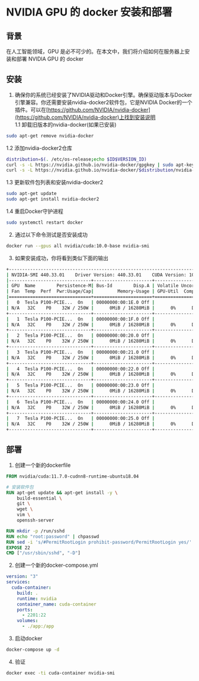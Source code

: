 # NVIDIA GPU 的 docker 安装和部署

## 背景
在人工智能领域，GPU 是必不可少的。在本文中，我们将介绍如何在服务器上安装和部署 NVIDIA GPU 的 docker

## 安装
1. 确保你的系统已经安装了NVIDIA驱动和Docker引擎。确保驱动版本与Docker引擎兼容。你还需要安装nvidia-docker2软件包，它是NVIDIA Docker的一个插件。可以在[https://github.com/NVIDIA/nvidia-docker](https://github.com/NVIDIA/nvidia-docker)上找到安装说明  
1.1 卸载旧版本的nvidia-docker(如果已安装)
```bash
sudo apt-get remove nvidia-docker
```
1.2 添加nvidia-docker2仓库
```bash
distribution=$(. /etc/os-release;echo $ID$VERSION_ID)
curl -s -L https://nvidia.github.io/nvidia-docker/gpgkey | sudo apt-key add -
curl -s -L https://nvidia.github.io/nvidia-docker/$distribution/nvidia-docker.list | sudo tee /etc/apt/sources.list.d/nvidia-docker.list
```
1.3 更新软件包列表和安装nvidia-docker2
```bash
sudo apt-get update
sudo apt-get install nvidia-docker2
```
1.4 重启Docker守护进程
```bash
sudo systemctl restart docker
```
2. 通过以下命令测试是否安装成功
```bash
docker run --gpus all nvidia/cuda:10.0-base nvidia-smi
```
3. 如果安装成功，你将看到类似下面的输出
```bash
+-----------------------------------------------------------------------------+
| NVIDIA-SMI 440.33.01    Driver Version: 440.33.01    CUDA Version: 10.2     |
|-------------------------------+----------------------+----------------------+
| GPU  Name        Persistence-M| Bus-Id        Disp.A | Volatile Uncorr. ECC |
| Fan  Temp  Perf  Pwr:Usage/Cap|         Memory-Usage | GPU-Util  Compute M. |
|===============================+======================+======================|
|   0  Tesla P100-PCIE...  On   | 00000000:00:1E.0 Off |                    0 |
| N/A   32C    P0    32W / 250W |      0MiB / 16280MiB |      0%      Default |
+-------------------------------+----------------------+----------------------+
|   1  Tesla P100-PCIE...  On   | 00000000:00:1F.0 Off |                    0 |
| N/A   32C    P0    32W / 250W |      0MiB / 16280MiB |      0%      Default |
+-------------------------------+----------------------+----------------------+
|   2  Tesla P100-PCIE...  On   | 00000000:00:20.0 Off |                    0 |
| N/A   32C    P0    32W / 250W |      0MiB / 16280MiB |      0%      Default |
+-------------------------------+----------------------+----------------------+
|   3  Tesla P100-PCIE...  On   | 00000000:00:21.0 Off |                    0 |
| N/A   32C    P0    32W / 250W |      0MiB / 16280MiB |      0%      Default |
+-------------------------------+----------------------+----------------------+
|   4  Tesla P100-PCIE...  On   | 00000000:00:22.0 Off |                    0 |
| N/A   32C    P0    32W / 250W |      0MiB / 16280MiB |      0%      Default |
+-------------------------------+----------------------+----------------------+
|   5  Tesla P100-PCIE...  On   | 00000000:00:23.0 Off |                    0 |
| N/A   32C    P0    32W / 250W |      0MiB / 16280MiB |      0%      Default |
+-------------------------------+----------------------+----------------------+
|   6  Tesla P100-PCIE...  On   | 00000000:00:24.0 Off |                    0 |
| N/A   32C    P0    32W / 250W |      0MiB / 16280MiB |      0%      Default |
+-------------------------------+----------------------+----------------------+
|   7  Tesla P100-PCIE...  On   | 00000000:00:25.0 Off |                    0 |
| N/A   32C    P0    32W / 250W |      0MiB / 16280MiB |      0%      Default |
+-------------------------------+----------------------+----------------------+
```
## 部署
1. 创建一个新的dockerfile
```Dockerfile
FROM nvidia/cuda:11.7.0-cudnn8-runtime-ubuntu18.04

# 安装软件包
RUN apt-get update && apt-get install -y \
    build-essential \
    git \
    wget \
    vim \
    openssh-server 

RUN mkdir -p /run/sshd
RUN echo "root:password" | chpasswd
RUN sed -i 's/#PermitRootLogin prohibit-password/PermitRootLogin yes/' /etc/ssh/sshd_config
EXPOSE 22
CMD ["/usr/sbin/sshd", "-D"]

```
2. 创建一个新的docker-compose.yml
```yml
version: "3"
services:
  cuda-container:
    build: .
    runtime: nvidia
    container_name: cuda-container
    ports:
      - 2201:22
    volumes:
      - ./app:/app
```
3. 启动docker
```bash
docker-compose up -d
```
4. 验证
```bash
docker exec -ti cuda-container nvidia-smi
```
